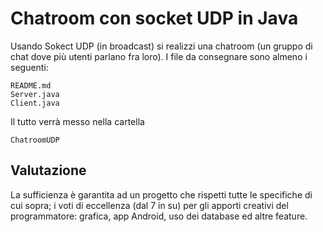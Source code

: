 # Chatroom con socket UDP in Java
Usando Sokect UDP (in broadcast) si realizzi una chatroom (un gruppo di chat dove più utenti parlano fra loro). I file da consegnare sono almeno i seguenti:
```
README.md
Server.java
Client.java
```
Il tutto verrà messo nella cartella
```
ChatroomUDP
````

## Valutazione

La sufficienza è garantita ad un progetto che rispetti tutte le specifiche di cui sopra; i voti di eccellenza (dal 7 in su) per gli apporti creativi del programmatore: grafica, app Android, uso dei database ed altre feature.

